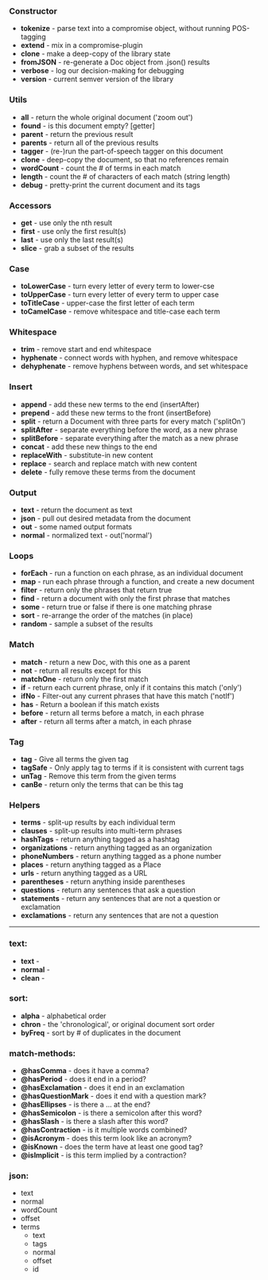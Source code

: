 ### Constructor
* **tokenize** - parse text into a compromise object, without running POS-tagging
* **extend** - mix in a compromise-plugin
* **clone** - make a deep-copy of the library state
* **fromJSON** - re-generate a Doc object from .json() results
* **verbose**  -  log our decision-making for debugging
* **version**  -  current semver version of the library

### Utils
* **all** - return the whole original document ('zoom out')
* **found** - is this document empty? \[getter\]
* **parent** - return the previous result
* **parents** - return all of the previous results
* **tagger** - (re-)run the part-of-speech tagger on this document
* **clone**  -  deep-copy the document, so that no references remain
* **wordCount**  -  count the # of terms in each match
* **length**  - count the # of characters of each match  (string length)
* **debug**  -  pretty-print the current document and its tags
<!-- 
**pool** - 
**from** - 
**buildFrom** - 
**extend** - 
-->


### Accessors
* **get**  -  use only the nth result
* **first**  -  use only the first result(s)
* **last**  -  use only the last result(s)
* **slice**  -  grab a subset of the results
<!-- * **firstTerms**  -  undefined 
* **lastTerms**  -  undefined
* **termList**  -  return a flat array of term objects
-->

### Case
* **toLowerCase**  -  turn every letter of every term to lower-cse
* **toUpperCase**  -  turn every letter of every term to upper case
* **toTitleCase**  -  upper-case the first letter of each term
* **toCamelCase**  -  remove whitespace and title-case each term

### Whitespace
* **trim**  -  remove start and end whitespace
* **hyphenate**  -  connect words with hyphen, and remove whitespace
* **dehyphenate**  -  remove hyphens between words, and set whitespace
  
### Insert
* **append**  -  add these new terms to the end (insertAfter)
* **prepend**  -  add these new terms to the front (insertBefore)
* **split**  -  return a Document with three parts for every match ('splitOn')
* **splitAfter**  -  separate everything before the word, as a new phrase
* **splitBefore**  -  separate everything after the match as a new phrase
* **concat**  -  add these new things to the end
* **replaceWith**  -  substitute-in new content
* **replace**  -  search and replace match with new content
* **delete**  -  fully remove these terms from the document

### Output
* **text**  -  return the document as text
* **json**  -  pull out desired metadata from the document
* **out**  -  some named output formats
* **normal**  -  normalized text -  out('normal')
  
### Loops
* **forEach**  -  run a function on each phrase, as an individual document
* **map** - run each phrase through a function, and create a new document
* **filter**  -  return only the phrases that return true
* **find**  -  return a document with only the first phrase that matches
* **some**  -  return true or false if there is one matching phrase
* **sort**  -  re-arrange the order of the matches (in place)
* **random**  -  sample a subset of the results

### Match
* **match**  -  return a new Doc, with this one as a parent
* **not**  -  return all results except for this
* **matchOne**  -  return only the first match
* **if**  -  return each current phrase, only if it contains this match ('only')
* **ifNo**  -  Filter-out any current phrases that have this match ('notIf')
* **has**  -  Return a boolean if this match exists
* **before**  -  return all terms before a match, in each phrase
* **after**  -  return all terms after a match, in each phrase

### Tag
* **tag**  -  Give all terms the given tag
* **tagSafe**  -  Only apply tag to terms if it is consistent with current tags
* **unTag**  -  Remove this term from the given terms
* **canBe**  -  return only the terms that can be this tag

### Helpers
* **terms**  -  split-up results by each individual term
* **clauses**  -  split-up results into multi-term phrases
* **hashTags**  -  return anything tagged as a hashtag
* **organizations**  -  return anything tagged as an organization
* **phoneNumbers**  -  return anything tagged as a phone number
* **places**  -  return anything tagged as a Place
* **urls**  -  return anything tagged as a URL
* **parentheses**  -  return anything inside parentheses
* **questions**  -  return any sentences that ask a question
* **statements**  -  return any sentences that are not a question or exclamation
* **exclamations**  -  return any sentences that are not a question

---

### text:
  * **text**  -  
  * **normal**  -  
  * **clean**  -  

### sort:
  * **alpha**  -  alphabetical order
  * **chron**  -  the 'chronological', or original document sort order 
  * **byFreq**  -  sort by # of duplicates in the document

### match-methods:
  * **@hasComma**  -  does it have a comma?
  * **@hasPeriod**  -  does it end in a period?
  * **@hasExclamation**  -  does it end in an exclamation
  * **@hasQuestionMark**  -  does it end with a question mark?
  * **@hasEllipses**  -  is there a ... at the end?
  * **@hasSemicolon**  -  is there a semicolon after this word?
  * **@hasSlash**  -  is there a slash after this word?
  * **@hasContraction**  -  is it multiple words combined?
  * **@isAcronym**  -  does this term look like an acronym?
  * **@isKnown**  -  does the term have at least one good tag?
  * **@isImplicit**  -  is this term implied by a contraction?
 
### json:
  * text
  * normal
  * wordCount
  * offset
  * terms
    * text
    * tags
    * normal
    * offset
    * id

